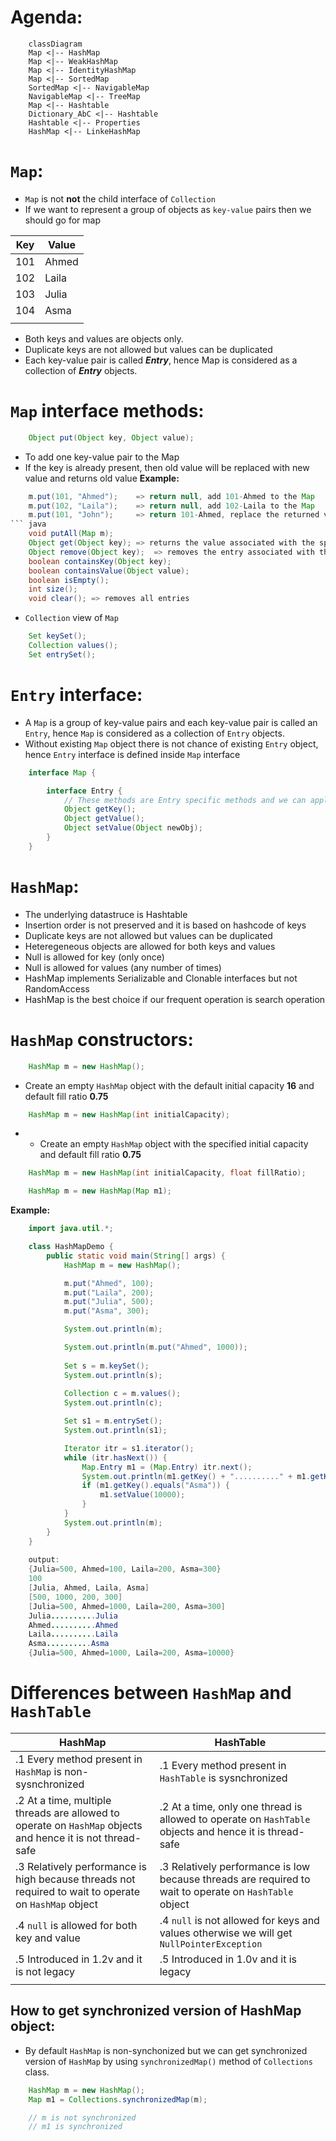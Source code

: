 # Agenda:
``` mermaid
    classDiagram
    Map <|-- HashMap
    Map <|-- WeakHashMap
    Map <|-- IdentityHashMap
    Map <|-- SortedMap
    SortedMap <|-- NavigableMap
    NavigableMap <|-- TreeMap
    Map <|-- Hashtable
    Dictionary_AbC <|-- Hashtable
    Hashtable <|-- Properties
    HashMap <|-- LinkeHashMap
```
# `Map`:
- `Map` is not **not** the child interface of `Collection`
- If we want to represent a group of objects as `key-value` pairs then we should go for map

| Key   | Value    |
|--------------- | --------------- |
|  101  | Ahmed   |
|  102  | Laila   |
|  103  | Julia   |
|  104  | Asma   |
|||
- Both keys and values are objects only.
- Duplicate keys are not allowed but values can be duplicated
- Each key-value pair is called ***Entry***, hence Map is considered as a collection of ***Entry*** objects.

# `Map` interface methods: 
``` java
    Object put(Object key, Object value);
```
- To add one key-value pair to the Map
- If the key is already present, then old value will be replaced with new value and returns old value
**Example:**
``` java
    m.put(101, "Ahmed");    => return null, add 101-Ahmed to the Map
    m.put(102, "Laila");    => return null, add 102-Laila to the Map
    m.put(101, "John");     => return 101-Ahmed, replace the returned value with 101-John to the Map
``` java
    void putAll(Map m);
    Object get(Object key); => returns the value associated with the specified key
    Object remove(Object key);  => removes the entry associated with the specified key
    boolean containsKey(Object key); 
    boolean containsValue(Object value);
    boolean isEmpty();
    int size();
    void clear(); => removes all entries
```
- `Collection` view of `Map`
``` java
    Set keySet();
    Collection values();
    Set entrySet();
```
# `Entry` interface: 
- A `Map` is a group of key-value pairs and each key-value pair is called an `Entry`, hence `Map` is considered as a collection of `Entry` objects.
- Without existing `Map` object there is not chance of existing `Entry` object, hence `Entry` interface is defined inside `Map` interface

``` java
    interface Map {

        interface Entry {
            // These methods are Entry specific methods and we can apply them only on Entry object
            Object getKey();
            Object getValue();
            Object setValue(Object newObj);
        }
    }
```
# `HashMap`:
- The underlying datastruce is Hashtable
- Insertion order is not preserved and it is based on hashcode of keys
- Duplicate keys are not allowed but values can be duplicated
- Heteregeneous objects are allowed for both keys and values
- Null is allowed for key (only once)
- Null is allowed for values (any number of times)
- HashMap implements Serializable and Clonable interfaces but not RandomAccess
- HashMap is the best choice if our frequent operation is search operation
# `HashMap` constructors:
``` java
    HashMap m = new HashMap();
```
- Create an empty `HashMap` object with the default initial capacity **16** and default fill ratio **0.75**

``` java
    HashMap m = new HashMap(int initialCapacity);
```
- - Create an empty `HashMap` object with the specified initial capacity and default fill ratio **0.75**

``` java
    HashMap m = new HashMap(int initialCapacity, float fillRatio);
```
``` java
    HashMap m = new HashMap(Map m1);
```
**Example:**
``` java
    import java.util.*;

    class HashMapDemo {
        public static void main(String[] args) {
            HashMap m = new HashMap();

            m.put("Ahmed", 100);
            m.put("Laila", 200);
            m.put("Julia", 500);
            m.put("Asma", 300);

            System.out.println(m);

            System.out.println(m.put("Ahmed", 1000));
            
            Set s = m.keySet();
            System.out.println(s);
            
            Collection c = m.values();
            System.out.println(c);

            Set s1 = m.entrySet();
            System.out.println(s1);

            Iterator itr = s1.iterator();
            while (itr.hasNext()) {
                Map.Entry m1 = (Map.Entry) itr.next();
                System.out.println(m1.getKey() + ".........." + m1.getKey());
                if (m1.getKey().equals("Asma")) {
                    m1.setValue(10000);
                }
            } 
            System.out.println(m);
        }
    }
    
    output: 
    {Julia=500, Ahmed=100, Laila=200, Asma=300}
    100
    [Julia, Ahmed, Laila, Asma]
    [500, 1000, 200, 300]
    [Julia=500, Ahmed=1000, Laila=200, Asma=300]
    Julia..........Julia
    Ahmed..........Ahmed
    Laila..........Laila
    Asma..........Asma
    {Julia=500, Ahmed=1000, Laila=200, Asma=10000}
```
# Differences between `HashMap` and `HashTable`
| HashMap   | HashTable    |
|--------------- | --------------- |
| .1 Every method present in `HashMap` is non-sysnchronized   | .1  Every method present in `HashTable` is sysnchronized  |
| .2 At a time, multiple threads are allowed to operate on `HashMap` objects and hence it is not thread-safe   | .2  At a time, only one thread is allowed to operate on `HashTable` objects and hence it is thread-safe   |
| .3  Relatively performance is high because threads not required to wait to operate on `HashMap` object  | .3 Relatively performance is low because threads are required to wait to operate on `HashTable` object   |
| .4 `null` is allowed for both key and value   | .4  `null` is not allowed for keys and values otherwise we will get `NullPointerException`  |
| .5 Introduced in 1.2v and it is not legacy   | .5 Introduced in 1.0v and it is legacy   |
|     |     |
## How to get synchronized version of HashMap object:
- By default `HashMap` is non-synchonized but we can get synchronized version of `HashMap` by using `synchronizedMap()` method of `Collections` class.
``` java
    HashMap m = new HashMap();
    Map m1 = Collections.synchronizedMap(m);

    // m is not synchronized
    // m1 is synchronized
```

